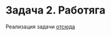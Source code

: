 # Задача 2. Работяга
Реализация задачи [отсюда](https://github.com/netology-code/jd-homeworks/tree/master/lambda/task2)
